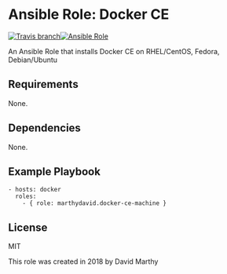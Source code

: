 # Ansible Role: Docker CE
[![Travis branch](https://img.shield.io/travis/marthydavid/docker-ce-machine-role/master.svg)](https://travis-ci.org/marthydavid/docker-ce-machine-role)[![Ansible Role](https://img.shields.io/ansible/role/23633.svg)](https://galaxy.ansible.com/marthydavid/docker-ce-machine)


An Ansible Role that installs Docker CE on RHEL/CentOS, Fedora, Debian/Ubuntu

## Requirements

None.

## Dependencies

None.

## Example Playbook
    - hosts: docker
      roles:
        - { role: marthydavid.docker-ce-machine }

## License

MIT

This role was created in 2018 by David Marthy



